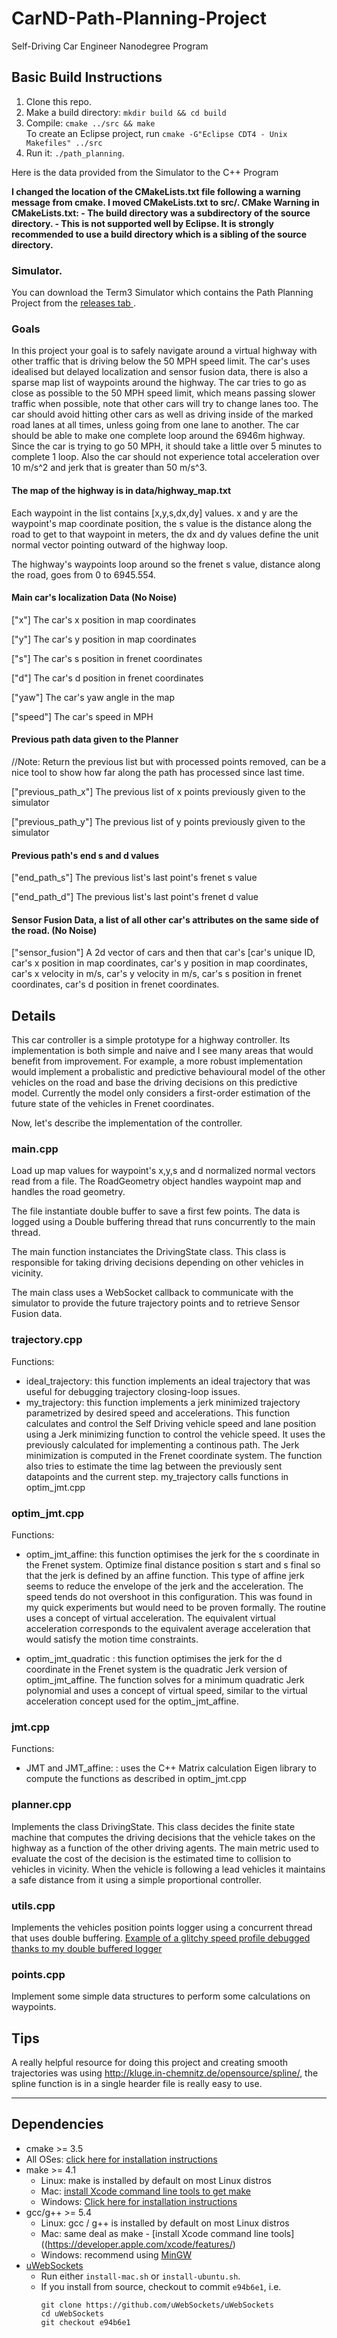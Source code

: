 # CarND-Path-Planning-Project
Self-Driving Car Engineer Nanodegree Program

## Basic Build Instructions

1. Clone this repo.
2. Make a build directory: `mkdir build && cd build`
3. Compile: `cmake ../src && make`  
   To create an Eclipse project, run `cmake -G"Eclipse CDT4 - Unix Makefiles" ../src `
4. Run it: `./path_planning`.

Here is the data provided from the Simulator to the C++ Program

**I changed the location of the CMakeLists.txt file following a warning message from cmake. I moved CMakeLists.txt to src/.
    CMake Warning in CMakeLists.txt:
    - The build directory was a subdirectory of the source directory.
    - This is not supported well by Eclipse.  It is strongly recommended to use a
      build directory which is a sibling of the source directory.**
      
### Simulator.
You can download the Term3 Simulator which contains the Path Planning Project from the [releases tab ](https://github.com/udacity/self-driving-car-sim/releases).

### Goals
In this project your goal is to safely navigate around a virtual highway with other traffic that is driving below the 50 MPH speed limit. The car's uses idealised but delayed localization and sensor fusion data, there is also a sparse map list of waypoints around the highway. The car tries to go as close as possible to the 50 MPH speed limit, which means passing slower traffic when possible, note that other cars will try to change lanes too. The car should avoid hitting other cars as well as driving inside of the marked road lanes at all times, unless going from one lane to another. The car should be able to make one complete loop around the 6946m highway. Since the car is trying to go 50 MPH, it should take a little over 5 minutes to complete 1 loop. Also the car should not experience total acceleration over 10 m/s^2 and jerk that is greater than 50 m/s^3.

#### The map of the highway is in data/highway_map.txt
Each waypoint in the list contains  [x,y,s,dx,dy] values. x and y are the waypoint's map coordinate position, the s value is the distance along the road to get to that waypoint in meters, the dx and dy values define the unit normal vector pointing outward of the highway loop.

The highway's waypoints loop around so the frenet s value, distance along the road, goes from 0 to 6945.554.




#### Main car's localization Data (No Noise)

["x"] The car's x position in map coordinates

["y"] The car's y position in map coordinates

["s"] The car's s position in frenet coordinates

["d"] The car's d position in frenet coordinates

["yaw"] The car's yaw angle in the map

["speed"] The car's speed in MPH

#### Previous path data given to the Planner

//Note: Return the previous list but with processed points removed, can be a nice tool to show how far along
the path has processed since last time. 

["previous_path_x"] The previous list of x points previously given to the simulator

["previous_path_y"] The previous list of y points previously given to the simulator

#### Previous path's end s and d values 

["end_path_s"] The previous list's last point's frenet s value

["end_path_d"] The previous list's last point's frenet d value

#### Sensor Fusion Data, a list of all other car's attributes on the same side of the road. (No Noise)

["sensor_fusion"] A 2d vector of cars and then that car's [car's unique ID, car's x position in map coordinates, car's y position in map coordinates, car's x velocity in m/s, car's y velocity in m/s, car's s position in frenet coordinates, car's d position in frenet coordinates. 

## Details

This car controller is a simple prototype for a highway controller.
Its implementation is both simple and naive and I see many areas that would benefit from improvement.
For example, a more robust implementation would implement a probalistic and predictive behavioural model of the other vehicles on the road and base the driving decisions on this predictive model.
Currently the model only considers a first-order estimation of the future state of the vehicles in Frenet coordinates. 

Now, let's describe the implementation of the controller.

### main.cpp
Load up map values for waypoint's x,y,s and d normalized normal vectors read from a file.
The RoadGeometry object handles waypoint map and handles the road geometry.

The file instantiate double buffer to save a first few points. The data is logged using a Double buffering thread that runs concurrently to the main thread.

The main function instanciates the DrivingState class. This class is responsible for taking driving decisions depending on other vehicles in vicinity.

The main class uses a WebSocket callback to communicate with the simulator to provide the future trajectory points and to retrieve Sensor Fusion data.

### trajectory.cpp
Functions:
- ideal_trajectory: this function implements an ideal trajectory that was useful for debugging trajectory closing-loop issues.
- my_trajectory: this function implements a jerk minimized trajectory parametrized by desired speed and accelerations.
This function calculates and control the Self Driving vehicle speed and lane position using a Jerk minimizing function to control the vehicle speed. It uses the previously calculated for implementing a continous path. The Jerk minimization is computed in the Frenet coordinate system.
The function also tries to estimate the time lag between the previously sent datapoints and the current step.
my_trajectory calls functions in optim_jmt.cpp

### optim_jmt.cpp
Functions:
- optim_jmt_affine: this function optimises the jerk for the s coordinate in the Frenet system. 
Optimize final distance position s start and s final so that the jerk is defined by an affine function. This type of affine jerk seems to reduce the envelope of the jerk and the acceleration. The speed tends do not overshoot in this configuration. This was found in my quick experiments but would need to be proven formally.
The routine uses a concept of virtual acceleration. The equivalent virtual acceleration corresponds to
the equivalent average acceleration that would satisfy the motion time constraints.

- optim_jmt_quadratic : this function optimises the jerk for the d coordinate in the Frenet system is the quadratic Jerk version of optim_jmt_affine. The function solves for a minimum quadratic Jerk polynomial and uses a concept of virtual speed, similar to the virtual acceleration concept used for the optim_jmt_affine.


### jmt.cpp
Functions:
- JMT and  JMT_affine: : uses the C++ Matrix calculation Eigen library to compute the functions as described in optim_jmt.cpp

### planner.cpp
Implements the class DrivingState. This class decides the finite state machine that computes the driving decisions that the vehicle takes on the highway as a function of the other driving agents.
The main metric used to evaluate the cost of the decision is the estimated time to collision to vehicles in vicinity.
When the vehicle is following a lead vehicles it maintains a safe distance from it using a simple proportional controller.

### utils.cpp
Implements the vehicles position points logger using a concurrent thread that uses double buffering.
[Example of a glitchy speed profile debugged thanks to my double buffered logger](scripts/need_to_adjust_new_points.png)


### points.cpp
Implement some simple data structures to perform some calculations on waypoints.

## Tips

A really helpful resource for doing this project and creating smooth trajectories was using http://kluge.in-chemnitz.de/opensource/spline/, the spline function is in a single hearder file is really easy to use.

---

## Dependencies

* cmake >= 3.5
 * All OSes: [click here for installation instructions](https://cmake.org/install/)
* make >= 4.1
  * Linux: make is installed by default on most Linux distros
  * Mac: [install Xcode command line tools to get make](https://developer.apple.com/xcode/features/)
  * Windows: [Click here for installation instructions](http://gnuwin32.sourceforge.net/packages/make.htm)
* gcc/g++ >= 5.4
  * Linux: gcc / g++ is installed by default on most Linux distros
  * Mac: same deal as make - [install Xcode command line tools]((https://developer.apple.com/xcode/features/)
  * Windows: recommend using [MinGW](http://www.mingw.org/)
* [uWebSockets](https://github.com/uWebSockets/uWebSockets)
  * Run either `install-mac.sh` or `install-ubuntu.sh`.
  * If you install from source, checkout to commit `e94b6e1`, i.e.
    ```
    git clone https://github.com/uWebSockets/uWebSockets 
    cd uWebSockets
    git checkout e94b6e1
    ```

